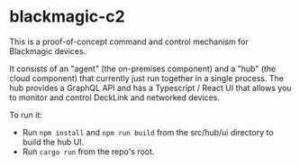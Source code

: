 # blackmagic-c2

This is a proof-of-concept command and control mechanism for Blackmagic devices.

It consists of an "agent" (the on-premises component) and a "hub" (the cloud component) that currently just run together in a single process. The hub provides a GraphQL API and has a Typescript / React UI that allows you to monitor and control DeckLink and networked devices.

To run it:

* Run `npm install` and `npm run build` from the src/hub/ui directory to build the hub UI.
* Run `cargo run` from the repo's root.
